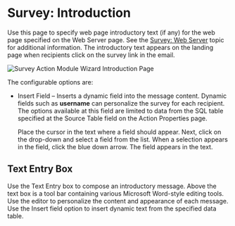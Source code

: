 # Survey: Introduction

Use this page to specify web page introductory text (if any) for the web page specified on the Web
Server page. See the [Survey: Web Server](/docs/accessanalyzer/12.0/admin/action/survey/webserver.md) topic for additional information. The
introductory text appears on the landing page when recipients click on the survey link in the email.

![Survey Action Module Wizard Introduction Page](/img/product_docs/accessanalyzer/admin/action/survey/introduction.webp)

The configurable options are:

- Insert Field – Inserts a dynamic field into the message content. Dynamic fields such as
  **username** can personalize the survey for each recipient. The options available at this field
  are limited to data from the SQL table specified at the Source Table field on the Action
  Properties page.

    Place the cursor in the text where a field should appear. Next, click on the drop-down and
    select a field from the list. When a selection appears in the field, click the blue down arrow.
    The field appears in the text.

## Text Entry Box

Use the Text Entry box to compose an introductory message. Above the text box is a tool bar
containing various Microsoft Word-style editing tools. Use the editor to personalize the content and
appearance of each message. Use the Insert field option to insert dynamic text from the specified
data table.
